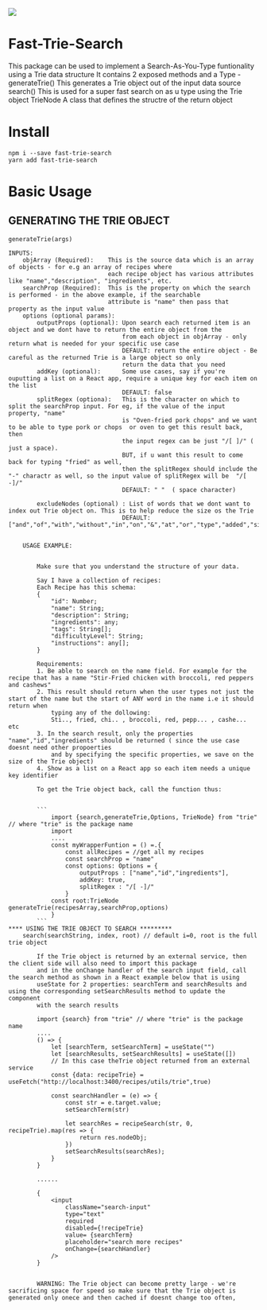 ![](https://nodei.co/npm/fast-trie-search.png?downloads=True&stars=True)
# Fast-Trie-Search
This  package can be used to implement a Search-As-You-Type funtionality using  a Trie data structure
    It contains 2 exposed methods and a Type - 
        generateTrie()  This generates a  Trie object out of the input data source
        search()        This is used for a super fast search on as u type using the Trie object
        TrieNode        A class that defines the structre of the return object
        <!-- Options         A type that defines the optional inputs to generating the Trie output for the generateTrie method -->
    
# Install

```
npm i --save fast-trie-search
yarn add fast-trie-search
```
 # Basic Usage    
## GENERATING THE TRIE OBJECT 
    generateTrie(args)    
    
    INPUTS:
        objArray (Required):    This is the source data which is an array of objects - for e.g an array of recipes where 
                                each recipe object has various attributes like "name","description", "ingredients", etc.
        searchProp (Required):  This is the property on which the search is performed - in the above example, if the searchable 
                                attribute is "name" then pass that property as the input value
        options (optional params):                                
            outputProps (optional): Upon search each returned item is an object and we dont have to return the entire object from the
                                    from each object in objArray - only return what is needed for your specific use case
                                    DEFAULT: return the entire object - Be careful as the returned Trie is a large object so only 
                                    return the data that you need
            addKey (optional):      Some use cases, say if you're ouputting a list on a React app, require a unique key for each item on the list
                                    DEFAULT: false
            splitRegex (optiona):   This is the character on which to split the searchProp input. For eg, if the value of the input property, "name" 
                                    is "Oven-fried pork chops" and we want to be able to type pork or chops  or oven to get this result back, then 
                                    the input regex can be just "/[ ]/" ( just a space). 
                                    BUT, if u want this result to come back for typing "fried" as well, 
                                    then the splitRegex should include the "-" charactr as well, so the input value of splitRegex will be  "/[ -]/"
                                    DEFAULT: " "  ( space character)
            
            excludeNodes (optional) : List of words that we dont want to index out Trie object on. This is to help reduce the size os the Trie
                                    DEFAULT:  ["and","of","with","without","in","on","&","at","or","type","added","side","form","pre","is","an","into"]


        USAGE EXAMPLE:
        
            
            Make sure that you understand the structure of your data. 
            
            Say I have a collection of recipes:
            Each Recipe has this schema:
            {    
                "id": Number;
                "name": String;
                "description": String;
                "ingredients": any;
                "tags": String[];
                "difficultyLevel": String;                
                "instructions": any[];                
            }

            Requirements:
            1. Be able to search on the name field. For example for the recipe that has a name "Stir-Fried chicken with broccoli, red peppers and cashews"
            2. This result should return when the user types not just the start of the name but the start of ANY word in the name i.e it should return when 
                typing any of the dollowing:
                Sti.., fried, chi.. , broccoli, red, pepp... , cashe... etc
            3. In the search result, only the properties "name","id","ingredients" should be returned ( since the use case doesnt need other propoerties 
                and by specifying the specific properties, we save on the size of the Trie object)
            4. Show as a list on a React app so each item needs a unique key identifier

            To get the Trie object back, call the function thus:

            
            ```
                import {search,generateTrie,Options, TrieNode} from "trie" // where "trie" is the package name
                import 
                .... 
                const myWrapperFuntion = () =.{ 
                    const allRecipes = //get all my recipes
                    const searchProp = "name"
                    const options: Options = {
                        outputProps : ["name","id","ingredients"],
                        addKey: true,
                        splitRegex : "/[ -]/"
                    }
                const root:TrieNode generateTrie(recipesArray,searchProp,options)
                }
            ```
    **** USING THE TRIE OBJECT TO SEARCH *********
        search(searchString, index, root) // default i=0, root is the full trie object

            If the Trie object is returned by an external service, then the client side will also need to import this package
            and in the onChange handler of the search input field, call the search method as shown in a React example below that is using 
            useState for 2 properties: searchTerm and searchResults and using the corresponding setSearchResults method to update the component
            with the search results

            import {search} from "trie" // where "trie" is the package name
            ....
            () => {
                let [searchTerm, setSearchTerm] = useState("")
                let [searchResults, setSearchResults] = useState([])
                // In this case theTrie object returned from an external service
                const {data: recipeTrie} = useFetch("http://localhost:3400/recipes/utils/trie",true) 

                const searchHandler = (e) => {
                    const str = e.target.value;                    
                    setSearchTerm(str)

                    let searchRes = recipeSearch(str, 0, recipeTrie).map(res => {
                        return res.nodeObj;
                    })
                    setSearchResults(searchRes);                    
                }
            }

            ...... 

            { 
                <input  
                    className="search-input"
                    type="text"
                    required
                    disabled={!recipeTrie}
                    value= {searchTerm}
                    placeholder="search more recipes"
                    onChange={searchHandler}
                />
            }
                

            WARNING: The Trie object can become pretty large - we're sacrificing space for speed so make sure that the Trie object is generated only onece and then cached if doesnt change too often, 
